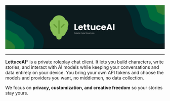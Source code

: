 <div align="center">
    <img src="./LettuceAI-banner.png" alt="LettuceAI" />
</div>

---

**LettuceAI*** is a private roleplay chat client. It lets you build characters, write stories, and interact with AI models while keeping your conversations and data entirely on your device. You bring your own API tokens and choose the models and providers you want, no middlemen, no data collection.

We focus on **privacy, customization, and creative freedom** so your stories stay yours.
